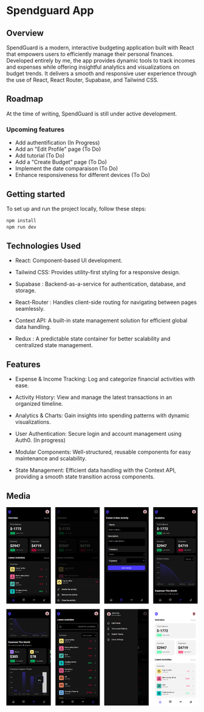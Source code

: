 # Spendguard App

## Overview

SpendGuard is a modern, interactive budgeting application built with React that empowers users to efficiently manage their personal finances. Developed entirely by me, the app provides dynamic tools to track incomes and expenses while offering insightful analytics and visualizations on budget trends. It delivers a smooth and responsive user experience through the use of React, React Router, Supabase, and Tailwind CSS.

## Roadmap

At the time of writing, SpendGuard is still under active development.

### Upcoming features

- Add authentification (In Progress)
- Add an "Edit Profile" page (To Do)
- Add tutorial (To Do)
- Add a "Create Budget" page (To Do)
- Implement the date comparaison (To Do)
- Enhance responsiveness for different devices (To Do)

## Getting started

To set up and run the project locally, follow these steps:

```bash
npm install
npm run dev
```

## Technologies Used

- React: Component-based UI development.

- Tailwind CSS: Provides utility-first styling for a responsive design.

- Supabase : Backend-as-a-service for authentication, database, and storage.

- React-Router : Handles client-side routing for navigating between pages seamlessly.

- Context API: A built-in state management solution for efficient global data handling.

- Redux : A predictable state container for better scalability and centralized state management.

## Features

- Expense & Income Tracking: Log and categorize financial activities with ease.

- Activity History: View and manage the latest transactions in an organized timeline.

- Analytics & Charts: Gain insights into spending patterns with dynamic visualizations.

- User Authentication: Secure login and account management using Auth0. (In progress)

- Modular Components: Well-structured, reusable components for easy maintenance and scalability.

- State Management: Efficient data handling with the Context API, providing a smooth state transition across components.


## Media

![](public/images/mockup.png)
